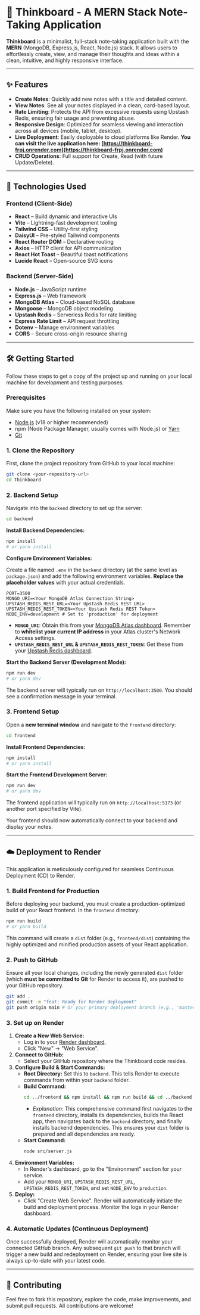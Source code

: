 # 🧠 Thinkboard - A MERN Stack Note-Taking Application

**Thinkboard** is a minimalist, full-stack note-taking application built with the **MERN** (MongoDB, Express.js, React, Node.js) stack. It allows users to effortlessly create, view, and manage their thoughts and ideas within a clean, intuitive, and highly responsive interface.

---

## ✨ Features

- **Create Notes**: Quickly add new notes with a title and detailed content.
- **View Notes**: See all your notes displayed in a clean, card-based layout.
- **Rate Limiting**: Protects the API from excessive requests using Upstash Redis, ensuring fair usage and preventing abuse.
- **Responsive Design**: Optimized for seamless viewing and interaction across all devices (mobile, tablet, desktop).
- **Live Deployment**: Easily deployable to cloud platforms like Render. **You can visit the live application here: [https://thinkboard-frpj.onrender.com](https://thinkboard-frpj.onrender.com)**
- **CRUD Operations**: Full support for Create, Read (with future Update/Delete).

---

## 🚀 Technologies Used

### Frontend (Client-Side)

- **React** – Build dynamic and interactive UIs
- **Vite** – Lightning-fast development tooling
- **Tailwind CSS** – Utility-first styling
- **DaisyUI** – Pre-styled Tailwind components
- **React Router DOM** – Declarative routing
- **Axios** – HTTP client for API communication
- **React Hot Toast** – Beautiful toast notifications
- **Lucide React** – Open-source SVG icons

### Backend (Server-Side)

- **Node.js** – JavaScript runtime
- **Express.js** – Web framework
- **MongoDB Atlas** – Cloud-based NoSQL database
- **Mongoose** – MongoDB object modeling
- **Upstash Redis** – Serverless Redis for rate limiting
- **Express Rate Limit** – API request throttling
- **Dotenv** – Manage environment variables
- **CORS** – Secure cross-origin resource sharing

---

## 🛠️ Getting Started

Follow these steps to get a copy of the project up and running on your local machine for development and testing purposes.

### Prerequisites

Make sure you have the following installed on your system:

- [Node.js](https://nodejs.org/) (v18 or higher recommended)
- npm (Node Package Manager, usually comes with Node.js) or [Yarn](https://classic.yarnpkg.com/en/docs/install/)
- [Git](https://git-scm.com/)

### 1. Clone the Repository

First, clone the project repository from GitHub to your local machine:

```bash
git clone <your-repository-url>
cd Thinkboard
```

### 2. Backend Setup

Navigate into the `backend` directory to set up the server:

```bash
cd backend
```

**Install Backend Dependencies:**

```bash
npm install
# or yarn install
```

**Configure Environment Variables:**

Create a file named `.env` in the `backend` directory (at the same level as `package.json`) and add the following environment variables. **Replace the placeholder values** with your actual credentials.

```dotenv
PORT=3500
MONGO_URI=<Your MongoDB Atlas Connection String>
UPSTASH_REDIS_REST_URL=<Your Upstash Redis REST URL>
UPSTASH_REDIS_REST_TOKEN=<Your Upstash Redis REST Token>
NODE_ENV=development # Set to 'production' for deployment
```

* **`MONGO_URI`**: Obtain this from your [MongoDB Atlas dashboard](https://cloud.mongodb.com/). Remember to **whitelist your current IP address** in your Atlas cluster's Network Access settings.
* **`UPSTASH_REDIS_REST_URL` & `UPSTASH_REDIS_REST_TOKEN`**: Get these from your [Upstash Redis dashboard](https://upstash.com/).

**Start the Backend Server (Development Mode):**

```bash
npm run dev
# or yarn dev
```

The backend server will typically run on `http://localhost:3500`. You should see a confirmation message in your terminal.

### 3. Frontend Setup

Open a **new terminal window** and navigate to the `frontend` directory:

```bash
cd frontend
```

**Install Frontend Dependencies:**

```bash
npm install
# or yarn install
```

**Start the Frontend Development Server:**

```bash
npm run dev
# or yarn dev
```

The frontend application will typically run on `http://localhost:5173` (or another port specified by Vite).

Your frontend should now automatically connect to your backend and display your notes.

---

## ☁️ Deployment to Render

This application is meticulously configured for seamless Continuous Deployment (CD) to Render.

### 1. Build Frontend for Production

Before deploying your backend, you must create a production-optimized build of your React frontend. In the `frontend` directory:

```bash
npm run build
# or yarn build
```
This command will create a `dist` folder (e.g., `frontend/dist`) containing the highly optimized and minified production assets of your React application.

### 2. Push to GitHub

Ensure all your local changes, including the newly generated `dist` folder (which **must be committed to Git** for Render to access it), are pushed to your GitHub repository.

```bash
git add .
git commit -m "feat: Ready for Render deployment"
git push origin main # Or your primary deployment branch (e.g., 'master')
```

### 3. Set up on Render

1.  **Create a New Web Service:**
    * Log in to your [Render dashboard](https://dashboard.render.com/).
    * Click "New" -> "Web Service".
2.  **Connect to GitHub:**
    * Select your GitHub repository where the Thinkboard code resides.
3.  **Configure Build & Start Commands:**
    * **Root Directory:** Set this to `backend`. This tells Render to execute commands from within your `backend` folder.
    * **Build Command:**
        ```bash
        cd ../frontend && npm install && npm run build && cd ../backend && npm install
        ```
        * *Explanation:* This comprehensive command first navigates to the `frontend` directory, installs its dependencies, builds the React app, then navigates back to the `backend` directory, and finally installs backend dependencies. This ensures your `dist` folder is prepared and all dependencies are ready.
    * **Start Command:**
        ```bash
        node src/server.js
        ```
4.  **Environment Variables:**
    * In Render's dashboard, go to the "Environment" section for your service.
    * Add your `MONGO_URI`, `UPSTASH_REDIS_REST_URL`, `UPSTASH_REDIS_REST_TOKEN`, and set `NODE_ENV` to `production`.
5.  **Deploy:**
    * Click "Create Web Service". Render will automatically initiate the build and deployment process. Monitor the logs in your Render dashboard.

### 4. Automatic Updates (Continuous Deployment)

Once successfully deployed, Render will automatically monitor your connected GitHub branch. Any subsequent `git push` to that branch will trigger a new build and redeployment on Render, ensuring your live site is always up-to-date with your latest code.

---

## 🤝 Contributing

Feel free to fork this repository, explore the code, make improvements, and submit pull requests. All contributions are welcome!
